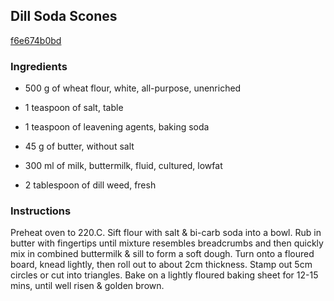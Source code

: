 ## Dill Soda Scones

[f6e674b0bd](http://www.food.com/recipe/dill-soda-scones-258355)

### Ingredients

 - 500 g of wheat flour, white, all-purpose, unenriched

 - 1 teaspoon of salt, table

 - 1 teaspoon of leavening agents, baking soda

 - 45 g of butter, without salt

 - 300 ml of milk, buttermilk, fluid, cultured, lowfat

 - 2 tablespoon of dill weed, fresh

### Instructions

Preheat oven to 220.C. Sift flour with salt & bi-carb soda into a bowl. Rub in butter with fingertips until mixture resembles breadcrumbs and then quickly mix in combined buttermilk & sill to form a soft dough. Turn onto a floured board, knead lightly, then roll out to about 2cm thickness. Stamp out 5cm circles or cut into triangles. Bake on a lightly floured baking sheet for 12-15 mins, until well risen & golden brown.